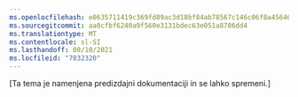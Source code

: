 ```yaml
---
ms.openlocfilehash: e0635711419c369fd89ac3d18bf84ab78567c146c06f8a456462608c170bca39
ms.sourcegitcommit: aa0cfbf6240a9f560e3131bdec63e051a8786dd4
ms.translationtype: MT
ms.contentlocale: sl-SI
ms.lasthandoff: 08/10/2021
ms.locfileid: "7032320"
---
```


[Ta tema je namenjena predizdajni dokumentaciji in se lahko spremeni.]
